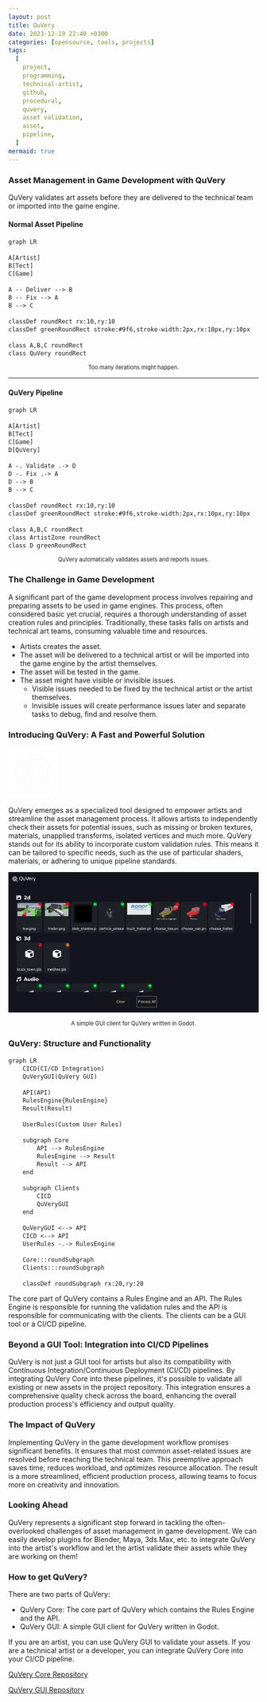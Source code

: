 ```yaml
---
layout: post
title: QuVery
date: 2023-12-19 22:40 +0300
categories: [opensource, tools, projects]
tags:
  [
    project,
    programming,
    technical-artist,
    github,
    procedural,
    quvery,
    asset validation,
    asset,
    pipeline,
  ]
mermaid: true
---
```


### Asset Management in Game Development with QuVery

QuVery validates art assets before they are delivered to the technical team or imported into the game engine.

#### Normal Asset Pipeline

```mermaid
graph LR

A[Artist]
B[Tect]
C[Game]

A -- Deliver --> B
B -- Fix --> A
B --> C

classDef roundRect rx:10,ry:10
classDef greenRoundRect stroke:#9f6,stroke-width:2px,rx:10px,ry:10px

class A,B,C roundRect
class QuVery roundRect
```

<p style="text-align: center; font-size: 0.8em;">
Too many iterations might happen.
</p>

---

#### QuVery Pipeline

```mermaid
graph LR

A[Artist]
B[Tect]
C[Game]
D[QuVery]

A -. Validate .-> D
D -. Fix .-> A
D --> B
B --> C

classDef roundRect rx:10,ry:10
classDef greenRoundRect stroke:#9f6,stroke-width:2px,rx:10px,ry:10px

class A,B,C roundRect
class ArtistZone roundRect
class D greenRoundRect
```

<p style="text-align: center; font-size: 0.8em;">
QuVery automatically validates assets and reports issues.
</p>

### The Challenge in Game Development

A significant part of the game development process involves repairing and preparing assets to be used in game engines. This process, often considered basic yet crucial, requires a thorough understanding of asset creation rules and principles. Traditionally, these tasks falls on artists and technical art teams, consuming valuable time and resources.

- Artists creates the asset.
- The asset will be delivered to a technical artist or will be imported into the game engine by the artist themselves.
- The asset will be tested in the game.
- The asset might have visible or invisible issues.
  - Visible issues needed to be fixed by the technical artist or the artist themselves.
  - Invisible issues will create performance issues later and separate tasks to debug, find and resolve them.

### Introducing QuVery: A Fast and Powerful Solution

<img src="/assets/img/blog/quvery/QuVery-Logo-GUI.png" alt="QuVery" style="max-height: 100px;"/>

QuVery emerges as a specialized tool designed to empower artists and streamline the asset management process. It allows artists to independently check their assets for potential issues, such as missing or broken textures, materials, unapplied transforms, isolated vertices and much more. QuVery stands out for its ability to incorporate custom validation rules. This means it can be tailored to specific needs, such as the use of particular shaders, materials, or adhering to unique pipeline standards.

<img src="/assets/img/blog/quvery/QuVery-GUI.png" alt="QuVery-GUI" style="max-height: 500px;"/>

<p style="text-align: center; font-size: 0.8em;">
A simple GUI client for QuVery written in Godot.
</p>

### QuVery: Structure and Functionality

```mermaid
graph LR
    CICD(CI/CD Integration)
    QuVeryGUI(QuVery GUI)

    API(API)
    RulesEngine{RulesEngine}
    Result(Result)

    UserRules(Custom User Rules)

    subgraph Core
        API --> RulesEngine
        RulesEngine --> Result
        Result --> API
    end

    subgraph Clients
        CICD
        QuVeryGUI
    end

    QuVeryGUI <--> API
    CICD <--> API
    UserRules -.-> RulesEngine

    Core:::roundSubgraph
    Clients:::roundSubgraph

    classDef roundSubgraph rx:20,ry:20
```

The core part of QuVery contains a Rules Engine and an API. The Rules Engine is responsible for running the validation rules and the API is responsible for communicating with the clients. The clients can be a GUI tool or a CI/CD pipeline.

### Beyond a GUI Tool: Integration into CI/CD Pipelines

QuVery is not just a GUI tool for artists but also its compatibility with Continuous Integration/Continuous Deployment (CI/CD) pipelines. By integrating QuVery Core into these pipelines, it's possible to validate all existing or new assets in the project repository. This integration ensures a comprehensive quality check across the board, enhancing the overall production process's efficiency and output quality.

### The Impact of QuVery

Implementing QuVery in the game development workflow promises significant benefits. It ensures that most common asset-related issues are resolved before reaching the technical team. This preemptive approach saves time, reduces workload, and optimizes resource allocation. The result is a more streamlined, efficient production process, allowing teams to focus more on creativity and innovation.

### Looking Ahead

QuVery represents a significant step forward in tackling the often-overlooked challenges of asset management in game development.
We can easily develop plugins for Blender, Maya, 3ds Max, etc. to integrate QuVery into the artist's workflow and let the artist validate their assets while they are working on them!

### How to get QuVery?

There are two parts of QuVery:

- QuVery Core: The core part of QuVery which contains the Rules Engine and the API.
- QuVery GUI: A simple GUI client for QuVery written in Godot.

If you are an artist, you can use QuVery GUI to validate your assets. If you are a technical artist or a developer, you can integrate QuVery Core into your CI/CD pipeline.

[QuVery Core Repository](https://github.com/QuVery/quvery-core)

[QuVery GUI Repository](https://github.com/QuVery/quvery-gui)

